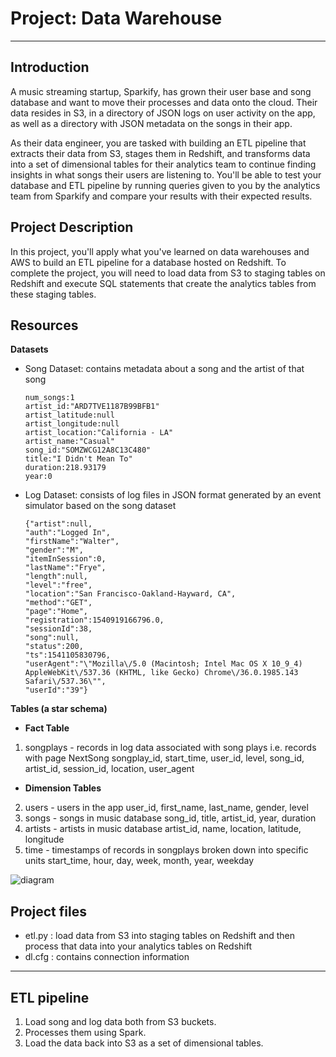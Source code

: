 # Project: Data Warehouse
---

## Introduction
A music streaming startup, Sparkify, has grown their user base and song database and want to move their processes and data onto the cloud. Their data resides in S3, in a directory of JSON logs on user activity on the app, as well as a directory with JSON metadata on the songs in their app.

As their data engineer, you are tasked with building an ETL pipeline that extracts their data from S3, stages them in Redshift, and transforms data into a set of dimensional tables for their analytics team to continue finding insights in what songs their users are listening to. You'll be able to test your database and ETL pipeline by running queries given to you by the analytics team from Sparkify and compare your results with their expected results.

## Project Description
In this project, you'll apply what you've learned on data warehouses and AWS to build an ETL pipeline for a database hosted on Redshift. To complete the project, you will need to load data from S3 to staging tables on Redshift and execute SQL statements that create the analytics tables from these staging tables.

## Resources
**Datasets**
- Song Dataset: contains metadata about a song and the artist of that song

    ```
    num_songs:1
    artist_id:"ARD7TVE1187B99BFB1"
    artist_latitude:null
    artist_longitude:null
    artist_location:"California - LA"
    artist_name:"Casual"
    song_id:"SOMZWCG12A8C13C480"
    title:"I Didn't Mean To"
    duration:218.93179
    year:0
    ```
    
    
- Log Dataset: consists of log files in JSON format generated by an event simulator based on the song dataset

    ```
    {"artist":null,
    "auth":"Logged In",
    "firstName":"Walter",
    "gender":"M",
    "itemInSession":0,
    "lastName":"Frye",
    "length":null,
    "level":"free",
    "location":"San Francisco-Oakland-Hayward, CA",
    "method":"GET",
    "page":"Home",
    "registration":1540919166796.0,
    "sessionId":38,
    "song":null,
    "status":200,
    "ts":1541105830796,
    "userAgent":"\"Mozilla\/5.0 (Macintosh; Intel Mac OS X 10_9_4) AppleWebKit\/537.36 (KHTML, like Gecko) Chrome\/36.0.1985.143 Safari\/537.36\"",
    "userId":"39"}
    ```


**Tables (a star schema)**
- **Fact Table**
1. songplays - records in log data associated with song plays i.e. records with page NextSong
songplay_id, start_time, user_id, level, song_id, artist_id, session_id, location, user_agent
- **Dimension Tables**
2. users - users in the app
user_id, first_name, last_name, gender, level
3. songs - songs in music database
song_id, title, artist_id, year, duration
4. artists - artists in music database
artist_id, name, location, latitude, longitude
5. time - timestamps of records in songplays broken down into specific units
start_time, hour, day, week, month, year, weekday

![diagram](https://udacity-reviews-uploads.s3.us-west-2.amazonaws.com/_attachments/339318/1586016120/Song_ERD.png)

## Project files
- etl.py : load data from S3 into staging tables on Redshift and then process that data into your analytics tables on Redshift
- dl.cfg : contains connection information

---

## ETL pipeline
1. Load song and log data both from S3 buckets.
2. Processes them using Spark.
3. Load the data back into S3 as a set of dimensional tables.


